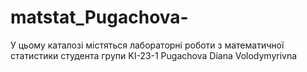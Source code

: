 # matstat_Pugachova-
У цьому каталозі містяться лабораторні роботи з математичної статистики студента групи KI-23-1 Pugachova Diana Volodymyrivna 
